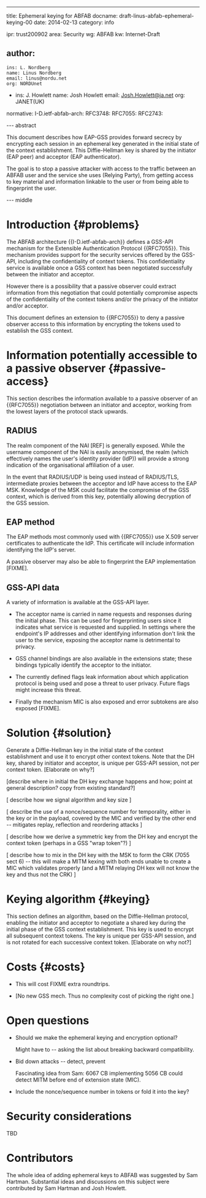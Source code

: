 ---
title: Ephemeral keying for ABFAB
docname: draft-linus-abfab-ephemeral-keying-00
date: 2014-02-13
category: info

ipr: trust200902
area: Security
wg: ABFAB
kw: Internet-Draft

author:
  -
    ins: L. Nordberg
    name: Linus Nordberg
    email: linus@nordu.net
    org: NORDUnet
  -
    ins: J. Howlett
    name: Josh Howlett
    email: Josh.Howlett@ja.net
    org: JANET(UK)

normative:
  I-D.ietf-abfab-arch:
  RFC3748:
  RFC7055:
  RFC2743:

--- abstract

This document describes how EAP-GSS provides forward secrecy by
encrypting each session in an ephemeral key generated in the initial
state of the context establishment. This Diffie-Hellman key is shared
by the initiator (EAP peer) and acceptor (EAP authenticator).

The goal is to stop a passive attacker with access to the traffic
between an ABFAB user and the service she uses (Relying Party), from
getting access to key material and information linkable to the user or
from being able to fingerprint the user.

--- middle

Introduction {#problems}
============

The ABFAB architecture {{I-D.ietf-abfab-arch}} defines a GSS-API
mechanism for the Extensible Authentication Protocol {{RFC7055}}. This
mechanism provides support for the security services offered by the
GSS-API, including the confidentiality of context tokens. This
confidentiality service is available once a GSS context has been
negotiated successfully between the initiator and acceptor.

However there is a possibility that a passive observer could extract
information from this negotiation that could potentially compromise
aspects of the confidentiality of the context tokens and/or the
privacy of the initiator and/or acceptor.

This document defines an extension to {{RFC7055}} to deny a passive
observer access to this information by encrypting the tokens used to
establish the GSS context.


Information potentially accessible to a passive observer {#passive-access}
========================================================

This section describes the information available to a passive observer
of an {{RFC7055}} negotiation between an initiator and acceptor,
working from the lowest layers of the protocol stack upwards.

RADIUS
------

The realm component of the NAI [REF] is generally exposed. While the
username component of the NAI is easily anonymised, the realm (which
effectively names the user's identity provider (IdP)) will provide a
strong indication of the organisational affiliation of a user.

In the event that RADIUS/UDP is being used instead of RADIUS/TLS,
intermediate proxies between the acceptor and IdP have access to the
EAP MSK. Knowledge of the MSK could facilitate the compromise of the
GSS context, which is derived from this key, potentially allowing
decryption of the GSS session.

EAP method
----------

The EAP methods most commonly used with {{RFC7055}} use X.509 server
certificates to authenticate the IdP. This certificate will include
information identifying the IdP's server.

A passive observer may also be able to fingerprint the EAP
implementation [FIXME].


GSS-API data
------------

A variety of information is available at the GSS-API layer.

- The acceptor name is carried in name requests and responses during
the initial phase. This can be used for fingerprinting users since it
indicates what service is requested and supplied. In settings where
the endpoint's IP addresses and other identifying information don't
link the user to the service, exposing the acceptor name is
detrimental to privacy.

- GSS channel bindings are also available in the extensions state;
these bindings typically identify the acceptor to the initiator.

- The currently defined flags leak information about which application
protocol is being used and pose a threat to user privacy. Future flags
might increase this threat.

- Finally the mechanism MIC is also exposed and error subtokens are
also exposed [FIXME].


Solution {#solution}
========

Generate a Diffie-Hellman key in the initial state of the context
establishment and use it to encrypt other context tokens. Note that
the DH key, shared by initiator and acceptor, is unique per GSS-API
session, not per context token. [Elaborate on why?]

[describe where in initial the DH key exchange happens and how; point
at general description? copy from existing standard?]

[ describe how we signal algorithm and key size ]

[ describe the use of a nonce/sequence number for temporality, either
in the key or in the payload, covered by the MIC and verified by the
other end -- mitigates replay, reflection and reordering attacks ]

[ describe how we derive a symmetric key from the DH key and encrypt
the context token (perhaps in a GSS "wrap token"?) ]

[ describe how to mix in the DH key with the MSK to form the CRK (7055
sect 6) -- this will make a MITM kexing with both ends unable to
create a MIC which validates properly (and a MITM relaying DH kex will
not know the key and thus not the CRK) ]

Keying algorithm {#keying}
================

This section defines an algorithm, based on the Diffie-Hellman
protocol, enabling the initiator and acceptor to negotiate a shared
key during the initial phase of the GSS context establishment. This
key is used to encrypt all subsequent context tokens. The key is
unique per GSS-API session, and is not rotated for each successive
context token.  [Elaborate on why not?]


Costs {#costs}
=====

- This will cost FIXME extra roundtrips.

- [No new GSS mech. Thus no complexity cost of picking the right one.]

Open questions
==============

- Should we make the ephemeral keying and encryption optional?

  Might have to -- asking the list about breaking backward compatibility.

- Bid down attacks -- detect, prevent

  Fascinating idea from Sam: 6067 CB implementing 5056 CB could
  detect MITM before end of extension state (MIC).

- Include the nonce/sequence number in tokens or fold it into the key?

Security considerations
=======================

TBD

Contributors
============

The whole idea of adding ephemeral keys to ABFAB was suggested by Sam
Hartman. Substantial ideas and discussions on this subject were
contributed by Sam Hartman and Josh Howlett.

